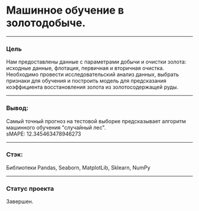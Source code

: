 # Машинное обучение в золотодобыче.
-------------------

### Цель

Нам предоставлены данные с параметрами добычи и очистки золота: исходные данные, флотация, первичная и вторичная очистка. Необходимо провести исследовательский анализ данных, выбрать признаки для обучения и построить модель для предсказания коэффициента восстановления золота из золотосодержащей руды.

------------------
### Вывод: 

Самый точный прогноз на тестовой выборке предсказывает алгоритм машинного обучения "случайный лес".  
sMAPE: 12.345463478946273

------------------------

### Стэк:

Библиотеки Pandas, Seaborn, MatplotLib, Sklearn, NumPy

----------------------------
### Статус проекта

Завершен.

